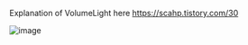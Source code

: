 Explanation of VolumeLight here https://scahp.tistory.com/30

![image](https://user-images.githubusercontent.com/6734453/121395179-15e78c00-c98d-11eb-8f4d-c92e2bf24fb2.png)
